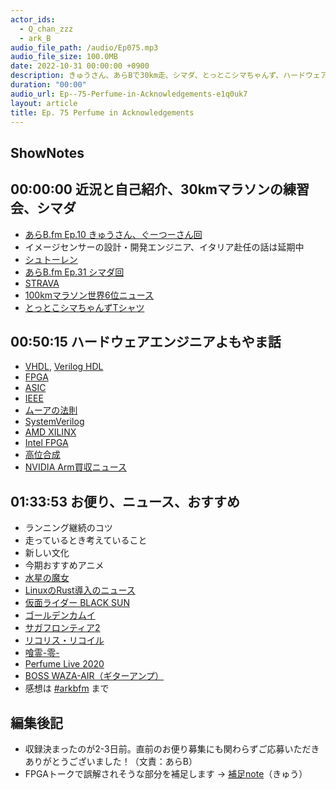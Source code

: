 ```yaml
---
actor_ids:
  - Q_chan_zzz
  - ark_B
audio_file_path: /audio/Ep075.mp3
audio_file_size: 100.0MB
date: 2022-10-31 00:00:00 +0900
description: きゅうさん、あらBで30km走、シマダ、とっとこシマちゃんず、ハードウェアエンジニアよもやま話、FPGA、お便り、水星の魔女、仮面ライダーBLACK SUN、Perfume、BOSS WAZA-AIR などについて話しました。
duration: "00:00"
audio_url: Ep--75-Perfume-in-Acknowledgements-e1q0uk7
layout: article
title: Ep. 75 Perfume in Acknowledgements
---
```

## ShowNotes

## 00:00:00 近況と自己紹介、30kmマラソンの練習会、シマダ

* [あらB.fm Ep.10 きゅうさん、ぐーつーさん回](https://bit.ly/3UatN8D)
* イメージセンサーの設計・開発エンジニア、イタリア赴任の話は延期中
* [シュトーレン](https://freundlieb.thebase.in/)
* [あらB.fm Ep.31 シマダ回](https://bit.ly/3zuJhN1)
* [STRAVA](https://www.strava.com/?hl=ja-jp)
* [100kmマラソン世界6位ニュース](https://bit.ly/3sI3ScX)
* [とっとこシマちゃんずTシャツ](https://booth.pm/ja/items/3969327)

## 00:50:15 ハードウェアエンジニアよもやま話

* [VHDL](https://bit.ly/3sK2c2t), [Verilog HDL](https://bit.ly/3fixIBu)
* [FPGA](https://bit.ly/3U4i23O)
* [ASIC](https://bit.ly/3gZ8cBW)
* [IEEE](https://bit.ly/3sHOtt5)
* [ムーアの法則](https://bit.ly/3h0s0oB)
* [SystemVerilog](https://bit.ly/3U7phry)
* [AMD XILINX](https://japan.xilinx.com/)
* [Intel FPGA](https://intel.ly/2zlMPSq)
* [高位合成](https://bit.ly/3UergtZ)
* [NVIDIA Arm買収ニュース](https://bit.ly/3TT4dVR)

## 01:33:53 お便り、ニュース、おすすめ

* ランニング継続のコツ
* 走っているとき考えていること
* 新しい文化
* 今期おすすめアニメ
* [水星の魔女](https://g-witch.net/)
* [LinuxのRust導入のニュース](https://bit.ly/3DMCNvr)
* [仮面ライダー BLACK SUN](https://amzn.to/3fopwjh)
* [ゴールデンカムイ](https://amzn.to/3DKjy5I)
* [サガフロンティア2](https://bit.ly/3UcGxf6)
* [リコリス・リコイル](https://lycoris-recoil.com/)
* [喰霊-零-](http://www.ga-rei.jp/)
* [Perfume Live 2020](https://amzn.to/3WfcC7L)
* [BOSS WAZA-AIR（ギターアンプ）](https://amzn.to/3FtDzyH)
* 感想は [#arkbfm](https://bit.ly/3U8PSEH) まで

## 編集後記

* 収録決まったのが2-3日前。直前のお便り募集にも関わらずご応募いただきありがとうございました！（文責：あらB）
* FPGAトークで誤解されそうな部分を補足します → [補足note](https://bit.ly/3DLW7c4)（きゅう）